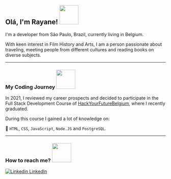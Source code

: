 ## Olá, I'm Rayane! <img src= "https://media.giphy.com/media/mGcNjsfWAjY5AEZNw6/giphy.gif" width="60">

I'm a developer from São Paulo, Brazil, currently living in Belgium.

With keen interest in Film ​History and​ ​Arts, I am a person​ passionate about traveling, meeting people from different cultures and reading books on diverse subjects.

-------

### My Coding Journey <img src="https://media.giphy.com/media/WUlplcMpOCEmTGBtBW/giphy.gif" width="60">

In 2021, I reviewed my career prospects and decided to participate in the Full Stack Development Course of [HackYourFutureBelgium](https://hackyourfuture.be/), where I recently graduated.

During this course I gained a lot of knowledge on:

:pushpin: 
 `HTML`, `CSS`, `JavaScript`, `Node.JS` and `PostgreSQL`.

-------

### How to reach me? <img src= "https://media.giphy.com/media/26orGHvmJbrQ2kZ2Yk/giphy.gif" width="60">

[![Linkedin](https://i.stack.imgur.com/gVE0j.png) LinkedIn](https://www.linkedin.com/in/rayanejs/)

